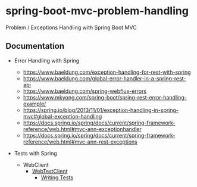# spring-boot-mvc-problem-handling
Problem / Exceptions Handling with Spring Boot MVC

## Documentation

* Error Handling with Spring
  * https://www.baeldung.com/exception-handling-for-rest-with-spring
  * https://www.baeldung.com/global-error-handler-in-a-spring-rest-api
  * https://www.baeldung.com/spring-webflux-errors
  * https://www.mkyong.com/spring-boot/spring-rest-error-handling-example/
  * https://spring.io/blog/2013/11/01/exception-handling-in-spring-mvc#global-exception-handling
  * https://docs.spring.io/spring/docs/current/spring-framework-reference/web.html#mvc-ann-exceptionhandler
  * https://docs.spring.io/spring/docs/current/spring-framework-reference/web.html#mvc-ann-rest-exceptions
  
* Tests with Spring
  * WebClient
    * [WebTestClient](https://docs.spring.io/spring-framework/docs/current/spring-framework-reference/testing.html#webtestclient)
      * [Writing Tests](https://docs.spring.io/spring-framework/docs/current/spring-framework-reference/testing.html#webtestclient-tests)
